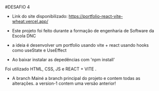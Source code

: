 
#DESAFIO 4

- Link do site disponibilizado: https://portfolio-react-vite-wheat.vercel.app/

* Este projeto foi feito durante a formação de engenharia de Software da Escola DNC

* a ideia é desenvolver um portfolio usando vite + react  usando hooks como useState e UseEffect

* Ao baixar instalar as depedências com 'npm install'

Foi utilizado HTML, CSS, JS e REACT + VITE .


- A branch Mainé a branch principal do projeto e contem todas as alterações. a version-1 contem uma versão anterior! 
